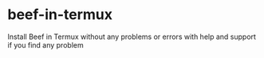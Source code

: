 # beef-in-termux
Install Beef in Termux without any problems or errors with help and support if you find any problem
